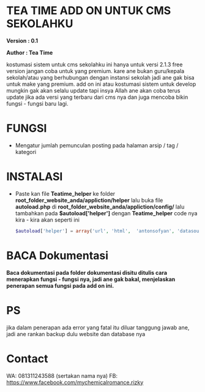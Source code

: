# TEA TIME ADD ON UNTUK CMS SEKOLAHKU

**Version : 0.1**

**Author  : Tea Time**

kostumasi sistem untuk cms sekolahku ini hanya untuk versi 2.1.3 free version jangan coba untuk yang premium.
kare ane bukan guru/kepala sekolah/atau yang berhubungan dengan instansi sekolah jadi ane gak bisa untuk make yang premium.
add on ini atau kostumasi sistem untuk develop mungkin gak akan selalu update tapi insya Allah ane akan coba terus update jika
ada versi yang terbaru dari cms nya dan juga mencoba bikin fungsi - fungsi baru lagi. 

# FUNGSI
* Mengatur jumlah pemunculan posting pada halaman arsip / tag / kategori


# INSTALASI

* Paste kan file **Teatime_helper** ke folder **root_folder_website_anda/appliction/helper**
  lalu buka file **autoload.php** di **root_folder_website_anda/appliction/config/** lalu tambahkan pada **$autoload['helper']**
  dengan **Teatime_helper**
  code nya kira - kira akan seperti ini
  ```php
  $autoload['helper'] = array('url', 'html',  'antonsofyan', 'datasource', 'teatime_helper');
  ```

# BACA Dokumentasi

**Baca dokumentasi pada folder dokumentasi disitu ditulis cara menerapkan fungsi - fungsi nya, jadi ane gak bakal,
menjelaskan penerapan semua fungsi pada add on ini.**

# PS
jika dalam penerapan ada error yang fatal itu diluar tanggung jawab ane, jadi ane rankan backup dulu website dan database nya

# Contact 
WA: 081311243588 (sertakan nama nya)
FB: https://www.facebook.com/mychemicalromance.rizky
